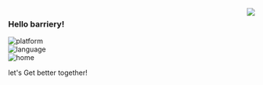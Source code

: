 <img align="right" src="https://github-readme-stats.vercel.app/api?username=barrierye&show_icons=true&icon_color=CE1D2D&text_color=718096&bg_color=ffffff&hide_title=true" />

### Hello barriery!

![platform](https://img.shields.io/badge/Platform-Linux-red?style=flat&logo=red%20hat)<br>![language](https://img.shields.io/badge/Language-C/C++%20Python%20Java-blue?style=flat&logo=c%2b%2b)<br>![home](https://img.shields.io/badge/Home-Zhejiang-brightgreen?style=flat&logo=nextdoor)

let's Get better together!

